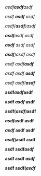 *asdf**asdf**asdf*

*asdf **asdf** asdf*

*asdf(**asdf**)asdf*

***asdf**asdf asdf*

***asdf** asdf asdf*

***asdf**)asdf asdf*

*asdf asdf**asdf***

*asdf asdf **asdf***

*asdf asdf(**asdf***

**asdf*asdf*asdf**

**asdf *asdf* asdf**

**asdf(*asdf*)asdf**

***asdf*asdf asdf**

***asdf* asdf asdf**

***asdf*)asdf asdf**

**asdf asdf*asdf***

**asdf asdf *asdf***

**asdf asdf(*asdf***